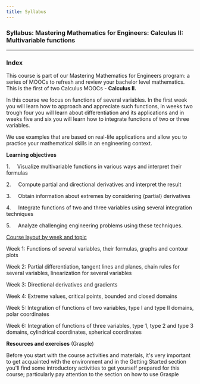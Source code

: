 ```yaml
---
title: Syllabus
---
```


### Syllabus: Mastering Mathematics for Engineers: Calculus II: Multivariable functions
---
### Index

This course is part of our Mastering Mathematics for Engineers program: a series of MOOCs to refresh and review your bachelor level mathematics. This is the first of two Calculus MOOCs - **Calculus II.**

In this course we focus on functions of several variables. In the first week you will learn how to approach and appreciate such functions, in weeks two trough four you will learn about differentiation and its applications and in weeks five and six you will learn how to integrate functions of two or three variables.  

We use examples that are based on real-life applications and allow you to practice your mathematical skills in an engineering context.

**Learning objectives**

1.     Visualize multivariable functions in various ways and interpret their formulas

2.     Compute partial and directional derivatives and interpret the result

3.     Obtain information about extremes by considering (partial) derivatives

4.     Integrate functions of two and three variables using several integration techniques

5.     Analyze challenging engineering problems using these techniques.

[Course layout by week and topic](https://studio.onlinecourses.tudelft.nl/container/block-v1:TUDelft+MMFEC1+2022_Q4+type@vertical+block@a917177929b34c67abaca4d930461473)

Week 1: Functions of several variables, their formulas, graphs and contour plots  

Week 2: Partial differentiation, tangent lines and planes, chain rules for several variables, linearization for several variables  

Week 3: Directional derivatives and gradients  

Week 4: Extreme values, critical points, bounded and closed domains  

Week 5: Integration of functions of two variables, type I and type II domains, polar coordinates  

Week 6: Integration of functions of three variables, type 1, type 2 and type 3 domains, cylindrical coordinates, spherical coordinates  

**Resources and exercises** (Grasple)

Before you start with the course activities and materials, it's very important to get acquainted with the environment and in the Getting Started section you'll find some introductory activities to get yourself prepared for this course; particularly pay attention to the section on how to use Grasple

